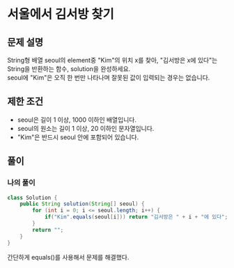 # 서울에서 김서방 찾기
## 문제 설명
String형 배열 seoul의 element중 "Kim"의 위치 x를 찾아, "김서방은 x에 있다"는 String을 반환하는 함수, solution을 완성하세요.  
seoul에 "Kim"은 오직 한 번만 나타나며 잘못된 값이 입력되는 경우는 없습니다.

## 제한 조건
* seoul은 길이 1 이상, 1000 이하인 배열입니다.
* seoul의 원소는 길이 1 이상, 20 이하인 문자열입니다.
* "Kim"은 반드시 seoul 안에 포함되어 있습니다.

## 풀이
### 나의 풀이
```java
class Solution {
    public String solution(String[] seoul) {
        for (int i = 0; i <= seoul.length; i++) {
            if("Kim".equals(seoul[i])) return "김서방은 " + i + "에 있다";
        }
        return "";
    }
}
``` 
간단하게 equals()를 사용해서 문제를 해결했다.